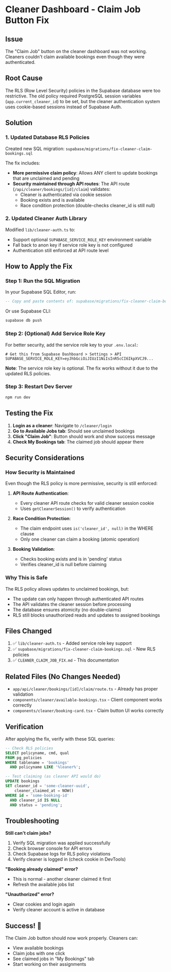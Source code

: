 # Cleaner Dashboard - Claim Job Button Fix

## Issue
The "Claim Job" button on the cleaner dashboard was not working. Cleaners couldn't claim available bookings even though they were authenticated.

## Root Cause
The RLS (Row Level Security) policies in the Supabase database were too restrictive. The old policy required PostgreSQL session variables (`app.current_cleaner_id`) to be set, but the cleaner authentication system uses cookie-based sessions instead of Supabase Auth.

## Solution

### 1. Updated Database RLS Policies
Created new SQL migration: `supabase/migrations/fix-cleaner-claim-bookings.sql`

The fix includes:
- **More permissive claim policy**: Allows ANY client to update bookings that are unclaimed and pending
- **Security maintained through API routes**: The API route (`/api/cleaner/bookings/[id]/claim`) validates:
  - Cleaner is authenticated via cookie session
  - Booking exists and is available
  - Race condition protection (double-checks cleaner_id is still null)

### 2. Updated Cleaner Auth Library
Modified `lib/cleaner-auth.ts` to:
- Support optional `SUPABASE_SERVICE_ROLE_KEY` environment variable
- Fall back to anon key if service role key is not configured
- Authentication still enforced at API route level

## How to Apply the Fix

### Step 1: Run the SQL Migration
In your Supabase SQL Editor, run:
```sql
-- Copy and paste contents of: supabase/migrations/fix-cleaner-claim-bookings.sql
```

Or use Supabase CLI:
```bash
supabase db push
```

### Step 2: (Optional) Add Service Role Key
For better security, add the service role key to your `.env.local`:

```env
# Get this from Supabase Dashboard > Settings > API
SUPABASE_SERVICE_ROLE_KEY=eyJhbGciOiJIUzI1NiIsInR5cCI6IkpXVCJ9...
```

**Note**: The service role key is optional. The fix works without it due to the updated RLS policies.

### Step 3: Restart Dev Server
```bash
npm run dev
```

## Testing the Fix

1. **Login as a cleaner**: Navigate to `/cleaner/login`
2. **Go to Available Jobs tab**: Should see unclaimed bookings
3. **Click "Claim Job"**: Button should work and show success message
4. **Check My Bookings tab**: The claimed job should appear there

## Security Considerations

### How Security is Maintained

Even though the RLS policy is more permissive, security is still enforced:

1. **API Route Authentication**: 
   - Every cleaner API route checks for valid cleaner session cookie
   - Uses `getCleanerSession()` to verify authentication

2. **Race Condition Protection**:
   - The claim endpoint uses `is('cleaner_id', null)` in the WHERE clause
   - Only one cleaner can claim a booking (atomic operation)

3. **Booking Validation**:
   - Checks booking exists and is in 'pending' status
   - Verifies cleaner_id is null before claiming

### Why This is Safe

The RLS policy allows updates to unclaimed bookings, but:
- The update can only happen through authenticated API routes
- The API validates the cleaner session before processing
- The database ensures atomicity (no double-claims)
- RLS still blocks unauthorized reads and updates to assigned bookings

## Files Changed

1. ✅ `lib/cleaner-auth.ts` - Added service role key support
2. ✅ `supabase/migrations/fix-cleaner-claim-bookings.sql` - New RLS policies
3. ✅ `CLEANER_CLAIM_JOB_FIX.md` - This documentation

## Related Files (No Changes Needed)

- `app/api/cleaner/bookings/[id]/claim/route.ts` - Already has proper validation
- `components/cleaner/available-bookings.tsx` - Client component works correctly
- `components/cleaner/booking-card.tsx` - Claim button UI works correctly

## Verification

After applying the fix, verify with these SQL queries:

```sql
-- Check RLS policies
SELECT policyname, cmd, qual 
FROM pg_policies 
WHERE tablename = 'bookings' 
  AND policyname LIKE '%leaner%';

-- Test claiming (as cleaner API would do)
UPDATE bookings 
SET cleaner_id = 'some-cleaner-uuid', 
    cleaner_claimed_at = NOW()
WHERE id = 'some-booking-id' 
  AND cleaner_id IS NULL 
  AND status = 'pending';
```

## Troubleshooting

**Still can't claim jobs?**
1. Verify SQL migration was applied successfully
2. Check browser console for API errors
3. Check Supabase logs for RLS policy violations
4. Verify cleaner is logged in (check cookie in DevTools)

**"Booking already claimed" error?**
- This is normal - another cleaner claimed it first
- Refresh the available jobs list

**"Unauthorized" error?**
- Clear cookies and login again
- Verify cleaner account is active in database

## Success! 🎉

The Claim Job button should now work properly. Cleaners can:
- View available bookings
- Claim jobs with one click
- See claimed jobs in "My Bookings" tab
- Start working on their assignments

